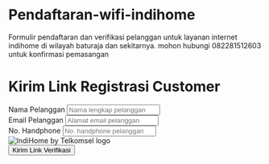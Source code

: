 # Pendaftaran-wifi-indihome
Formulir pendaftaran dan verifikasi pelanggan untuk layanan internet indihome di wilayah baturaja dan sekitarnya. mohon hubungi 082281512603 untuk konfirmasi pemasangan

<html>
 <head>
  <script src="https://cdn.tailwindcss.com">
  </script>
  <link href="https://cdnjs.cloudflare.com/ajax/libs/font-awesome/5.15.3/css/all.min.css" rel="stylesheet"/>
 </head>
 <body class="bg-gray-100 flex flex-col items-center justify-center min-h-screen">
  <div class="w-full max-w-md mx-auto bg-white rounded-lg shadow-md p-6">
   <div class="flex items-center mb-6">
    <i class="fas fa-arrow-left text-xl text-gray-700">
    </i>
    <h1 class="text-xl font-bold text-center flex-grow text-gray-900">
     Kirim Link Registrasi Customer
    </h1>
   </div>
   <form>
    <div class="mb-4">
     <label class="block text-gray-700 text-sm font-bold mb-2" for="nama-pelanggan">
      Nama Pelanggan
     </label>
     <input class="shadow appearance-none border rounded w-full py-2 px-3 text-gray-700 leading-tight focus:outline-none focus:shadow-outline" id="nama-pelanggan" placeholder="Nama lengkap pelanggan" type="text"/>
    </div>
    <div class="mb-4">
     <label class="block text-gray-700 text-sm font-bold mb-2" for="email-pelanggan">
      Email Pelanggan
     </label>
     <input class="shadow appearance-none border rounded w-full py-2 px-3 text-gray-700 leading-tight focus:outline-none focus:shadow-outline" id="email-pelanggan" placeholder="Alamat email pelanggan" type="email"/>
    </div>
    <div class="mb-6">
     <label class="block text-gray-700 text-sm font-bold mb-2" for="no-handphone">
      No. Handphone
     </label>
     <input class="shadow appearance-none border rounded w-full py-2 px-3 text-gray-700 leading-tight focus:outline-none focus:shadow-outline" id="no-handphone" placeholder="No. handphone pelanggan" type="text"/>
    </div>
    <div class="flex items-center justify-center">
     <img alt="IndiHome by Telkomsel logo" class="mb-4" src="https://placehold.co/100x50"/>
    </div>
    <div class="flex items-center justify-center">
     <button class="bg-red-400 hover:bg-red-500 text-white font-bold py-2 px-4 rounded-full focus:outline-none focus:shadow-outline" type="button">
      Kirim Link Verifikasi
     </button>
    </div>
   </form>
  </div>
 </body>
</html>
